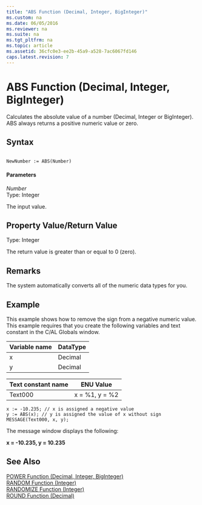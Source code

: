 ```yaml
---
title: "ABS Function (Decimal, Integer, BigInteger)"
ms.custom: na
ms.date: 06/05/2016
ms.reviewer: na
ms.suite: na
ms.tgt_pltfrm: na
ms.topic: article
ms.assetid: 36cfc0e3-ee2b-45a9-a528-7ac6067fd146
caps.latest.revision: 7
---
```

# ABS Function (Decimal, Integer, BigInteger)
Calculates the absolute value of a number \(Decimal, Integer or BigInteger\). ABS always returns a positive numeric value or zero.  
  
## Syntax  
  
```  
  
NewNumber := ABS(Number)  
```  
  
#### Parameters  
 *Number*  
 Type: Integer  
  
 The input value.  
  
## Property Value\/Return Value  
 Type: Integer  
  
 The return value is greater than or equal to 0 \(zero\).  
  
## Remarks  
 The system automatically converts all of the numeric data types for you.  
  
## Example  
 This example shows how to remove the sign from a negative numeric value. This example requires that you create the following variables and text constant in the C\/AL Globals window.  
  
|Variable name|DataType|  
|-------------------|--------------|  
|x|Decimal|  
|y|Decimal|  
  
|Text constant name|ENU Value|  
|------------------------|---------------|  
|Text000|x \= %1, y \= %2|  
  
```  
x := -10.235; // x is assigned a negative value  
y := ABS(x); // y is assigned the value of x without sign  
MESSAGE(Text000, x, y);  
```  
  
 The message window displays the following:  
  
 **x \= \-10.235, y \= 10.235**  
  
## See Also  
 [POWER Function \(Decimal, Integer, BigInteger\)](../dynamics-nav/POWER-Function--Decimal--Integer--BigInteger-.md)   
 [RANDOM Function \(Integer\)](../dynamics-nav/RANDOM-Function--Integer-.md)   
 [RANDOMIZE Function \(Integer\)](../dynamics-nav/RANDOMIZE-Function--Integer-.md)   
 [ROUND Function \(Decimal\)](../dynamics-nav/ROUND-Function--Decimal-.md)